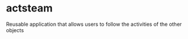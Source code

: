 actsteam
========

Reusable application that allows users to follow the activities of the other objects
